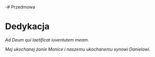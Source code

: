 -# Przedmowa

# Dedykacja

*Ad Deum qui laetificat iuventutem meam.*

*Mej ukochanej żonie Monice i naszemu ukochanemu synowi Danielowi.*

